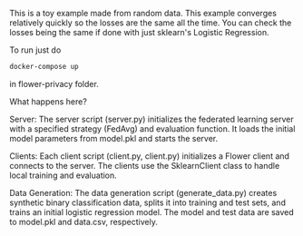 This is a toy example made from random data.
This example converges relatively quickly so the losses are the same all the time.
You can check the losses being the same if done with just sklearn's Logistic Regression.


To run just do
```sh
docker-compose up
```
in flower-privacy folder.


What happens here?

Server: The server script (server.py) initializes the federated learning server with a specified strategy (FedAvg) and evaluation function. It loads the initial model parameters from model.pkl and starts the server.

Clients: Each client script (client.py, client.py) initializes a Flower client and connects to the server. The clients use the SklearnClient class to handle local training and evaluation.

Data Generation: The data generation script (generate_data.py) creates synthetic binary classification data, splits it into training and test sets, and trains an initial logistic regression model. The model and test data are saved to model.pkl and data.csv, respectively.
